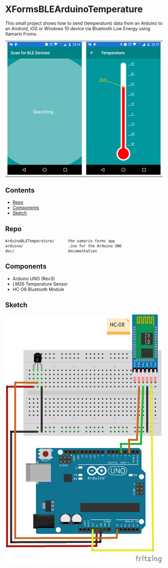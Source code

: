# XFormsBLEArduinoTemperature

This small project shows how to send (temperature) data from an Arduino to an Android, iOS or Windows 10 device via Bluetooth Low Energy using Xamarin Froms.

<div style="text-align: center"><table><tr>
    <td style="text-align: center">
       <img src="https://raw.githubusercontent.com/d-wolf/ArduinoBLETemperature/master/doc/images/app/01_ABLET.png" width="250">
    </td>
    <td style="text-align: center">
        <img src="https://raw.githubusercontent.com/d-wolf/ArduinoBLETemperature/master/doc/images/app/02_ABLET.png" width="250">
    </td>
</tr></table></div>

## Contents

- [Repo](#Repo)
- [Components](#Components)
- [Sketch](#Sketch)

## Repo

```
ArduinoBLETemperature/      the xamarin forms app
arduino/                    .ino for the Arduino UNO
doc/                        documentation
```
## Components

- Arduino UNO (Rev3)
- LM35 Temperature Sensor
- HC-08 Bluetooth Module

## Sketch

<img src="https://raw.githubusercontent.com/d-wolf/ArduinoBLETemperature/master/doc/images/sketches/ArduinoBLETemperature_bb.png" width="500">
